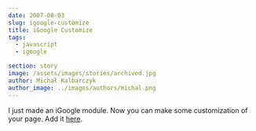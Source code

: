 ```yaml
---
date: 2007-08-03
slug: igoogle-customize
title: iGoogle Customize
tags:
  - javascript
  - igoogle

section: story
image: /assets/images/stories/archived.jpg
author: Michał Kalbarczyk
author_image: ../images/authors/michal.png
---
```


I just made an iGoogle module. Now you can make some customization of your page.
Add it [here](http://www.google.com/ig/adde?moduleurl=http%3A%2F%2Fhosting.gmodules.com%2Fig%2Fgadgets%2Ffile%2F112690233521707929957%2Figc.xml).
